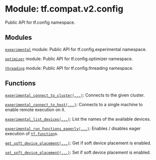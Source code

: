 <div itemscope itemtype="http://developers.google.com/ReferenceObject">
<meta itemprop="name" content="tf.compat.v2.config" />
<meta itemprop="path" content="Stable" />
</div>

# Module: tf.compat.v2.config

Public API for tf.config namespace.

<!-- Placeholder for "Used in" -->


## Modules

[`experimental`](../../../tf/compat/v2/config/experimental.md) module: Public API for tf.config.experimental namespace.

[`optimizer`](../../../tf/compat/v2/config/optimizer.md) module: Public API for tf.config.optimizer namespace.

[`threading`](../../../tf/compat/v2/config/threading.md) module: Public API for tf.config.threading namespace.

## Functions

[`experimental_connect_to_cluster(...)`](../../../tf/config/experimental_connect_to_cluster.md): Connects to the given cluster.

[`experimental_connect_to_host(...)`](../../../tf/config/experimental_connect_to_host.md): Connects to a single machine to enable remote execution on it.

[`experimental_list_devices(...)`](../../../tf/config/experimental_list_devices.md): List the names of the available devices.

[`experimental_run_functions_eagerly(...)`](../../../tf/config/experimental_run_functions_eagerly.md): Enables / disables eager execution of <a href="../../../tf/function.md"><code>tf.function</code></a>s.

[`get_soft_device_placement(...)`](../../../tf/config/get_soft_device_placement.md): Get if soft device placement is enabled.

[`set_soft_device_placement(...)`](../../../tf/config/set_soft_device_placement.md): Set if soft device placement is enabled.

